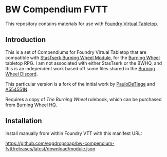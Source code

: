 # BW Compendium FVTT

This repository contains materials for use with [Foundry Virtual Tabletop](https://foundryvtt.com/).

## Introduction

This is a set of Compendiums for Foundry Virtual Tabletop that are compatible with [StasTserk Burning Wheel Module](https://github.com/StasTserk/foundry-burningwheel), for the [Burning Wheel](https://www.burningwheel.com/burning-wheel/) tabletop RPG. I am not associated with either StasTserk or the BWHQ, and this is an independent work based off some files shared in the [Burning Wheel Discord](https://discord.gg/kdcjAgS).

This particular version is a fork of the initial work by [PauloDeTiege](https://github.com/PauloDeTiege) and [A554551N](https://github.com/A554551N).

Requires a copy of *The Burning Wheel* rulebook, which can be purchased from [Burning Wheel HQ](https://www.burningwheel.com).

## Installation

Install manually from within Foundry VTT with this manifest URL:

https://github.com/eggdropsoap/bw-compendium-fvtt/releases/latest/download/module.json
